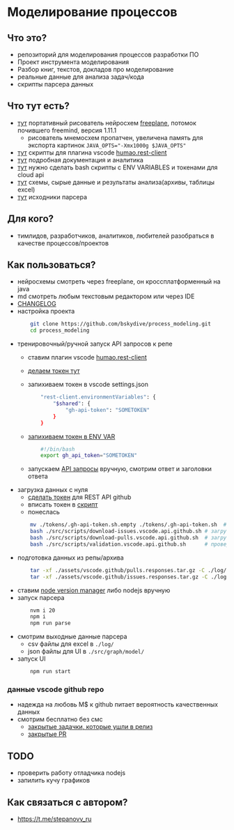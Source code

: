 # Моделирование процессов

## Что это?

 * репозиторий для моделирования процессов разработки ПО
 * Проект инструмента моделирования
 * Разбор книг, текстов, докладов про моделирование
 * реальные данные для анализа задач/кода
 * скрипты парсера данных

## Что тут есть?

 * [тут](./utils/freeplane/freeplane.sh) портативный рисователь нейросхем [freeplane](https://www.freeplane.org/), потомок почившего freemind, версия 1.11.1
 	* рисователь мнемосхем пропатчен, увеличена память для экспорта картинок `JAVA_OPTS="-Xmx1000g $JAVA_OPTS"`
 * [тут](./assets/github.api.http) скрипты для плагина vscode [humao.rest-client](https://marketplace.visualstudio.com/items?itemName=humao.rest-client)
 * [тут](./doc/README.md) подробная документация и аналитика
 * [тут](./tokens/) нужно сделать bash скрипты с ENV VARIABLES и токенами для cloud api
 * [тут](./doc/assets/) схемы, сырые данные и результаты анализа(архивы, таблицы excel)
 * [тут](./src/json-parse.github.ts) исходники парсера

## Для кого?

 * тимлидов, разработчиков, аналитиков, любителей разобраться в качестве процессов/проектов

## Как пользоваться?

 * нейросхемы смотреть через freeplane, он кроссплатформенный на java
 * md смотреть любым текстовым редактором или через IDE
 * [CHANGELOG](https://t.me/stepanovv_ru_kb)
 * настройка проекта
	```bash
		git clone https://github.com/bskydive/process_modeling.git
		cd process_modeling
	```
 * тренировочный/ручной запуск API запросов к репе
    * ставим плагин vscode [humao.rest-client](https://marketplace.visualstudio.com/items?itemName=humao.rest-client)
	* [делаем токен тут](https://github.com/settings/tokens?type=beta)
    * запихиваем токен в vscode settings.json
        ```bash
            "rest-client.environmentVariables": {
                "$shared": {
                    "gh-api-token": "SOMETOKEN"
                }
            }
        ```
    * [запихиваем токен в ENV VAR](./tokens/.gh-api-token.sh)

        ```bash
            #!/bin/bash
            export gh_api_token="SOMETOKEN"
        ```
	* запускаем [API запросы](./assets/github.api.http) вручную, смотрим ответ и заголовки ответа
 * загрузка данных с нуля
	* [сделать токен](https://docs.github.com/ru/rest/guides/getting-started-with-the-rest-api) для REST API github
	* вписать токен в [скрипт](./tokens/.gh-api-token.sh.empty)
	* понеслась
	```bash
		mv ./tokens/.gh-api-token.sh.empty ./tokens/.gh-api-token.sh  #переименовать скрипт
		bash ./src/scripts/download-issues.vscode.api.github.sh # загрузить данные
		bash ./src/scripts/download-pulls.vscode.api.github.sh	# загрузить данные
		bash ./src/scripts/validation.vscode.api.github.sh		# проверить количество данных
	```
 * подготовка данных из репы/архива
	```bash
		tar -xf ./assets/vscode.github/pulls.responses.tar.gz -C ./log/
		tar -xf ./assets/vscode.github/issues.responses.tar.gz -C ./log/
	```
 * ставим [node version manager](https://github.com/nvm-sh/nvm) либо nodejs вручную
 * запуск парсера 
	```bash
		nvm i 20
		npm i
		npm run parse
	```
 * смотрим выходные данные парсера
	* csv файлы для excel в `./log/`
	* json файлы для UI в `./src/graph/model/`
 * запуск UI
	```bash
		npm run start
	```

### данные vscode github repo

 * надежда на любовь M$ к github питает вероятность качественных данных
 * смотрим бесплатно без смс
    * [закрытые задачки, которые ушли в релиз](https://github.com/microsoft/vscode/issues?q=is:issue+is:closed+reason:completed+label:insiders-released)
    * [закрытые PR](https://github.com/microsoft/vscode/pulls?q=is:pr+is:merged&page=1)

## TODO

 * проверить работу отладчика nodejs
 * запилить кучу графиков

## Как связаться с автором?

 * https://t.me/stepanovv_ru
